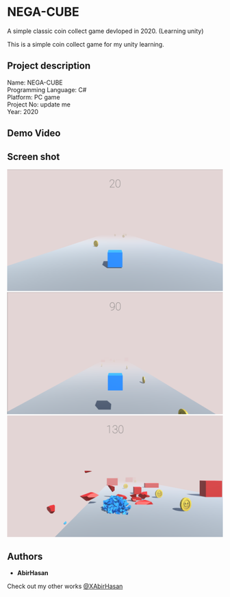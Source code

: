 # NEGA-CUBE
 A simple classic coin collect game devloped in 2020. (Learning unity)

This is a simple coin collect game for my unity learning.


## Project description
Name: NEGA-CUBE <br>
Programming Language: C# <br>
Platform: PC game <br>
Project No: update me <br>
Year: 2020


## Demo Video
<!-- [![IMAGE ALT TEXT](http://img.youtube.com/vi/dIQwkALpu0g/0.jpg)](http://www.youtube.com/watch?v=dIQwkALpu0g "child care || web project") -->

## Screen shot
<img src="demo/1.png" alt="Home" width="800"/>
<img src="demo/2.png" alt="Home" width="800"/>
<img src="demo/3.png" alt="Home" width="800"/>


## Authors

* **AbirHasan**

Check out my other works [@XAbirHasan](https://github.com/XAbirHasan)